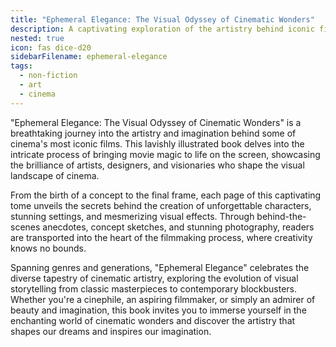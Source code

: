 ```yaml
---
title: "Ephemeral Elegance: The Visual Odyssey of Cinematic Wonders"
description: A captivating exploration of the artistry behind iconic films, offering readers a stunning glimpse into the creative process that brings movie magic to life on the screen.
nested: true
icon: fas dice-d20
sidebarFilename: ephemeral-elegance
tags:
  - non-fiction
  - art
  - cinema
---
```

"Ephemeral Elegance: The Visual Odyssey of Cinematic Wonders" is a breathtaking journey into the artistry and imagination behind some of cinema's most iconic films. This lavishly illustrated book delves into the intricate process of bringing movie magic to life on the screen, showcasing the brilliance of artists, designers, and visionaries who shape the visual landscape of cinema.

From the birth of a concept to the final frame, each page of this captivating tome unveils the secrets behind the creation of unforgettable characters, stunning settings, and mesmerizing visual effects. Through behind-the-scenes anecdotes, concept sketches, and stunning photography, readers are transported into the heart of the filmmaking process, where creativity knows no bounds.

Spanning genres and generations, "Ephemeral Elegance" celebrates the diverse tapestry of cinematic artistry, exploring the evolution of visual storytelling from classic masterpieces to contemporary blockbusters. Whether you're a cinephile, an aspiring filmmaker, or simply an admirer of beauty and imagination, this book invites you to immerse yourself in the enchanting world of cinematic wonders and discover the artistry that shapes our dreams and inspires our imagination.